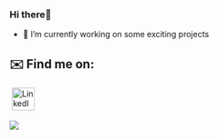 ### Hi there👋

- 🔭 I’m currently working on some exciting projects

## ✉️ Find me on:

<p align="left">
 <a href="https://al.linkedin.com/in/albina-boshku-143740213" target="_blank" rel="noopener noreferrer"> <img alt="LinkedIn" src="https://img.shields.io/badge/linkedin-%230077B5.svg?style=for-the-badge&logo=linkedin&logoColor=white" height="40" style="vertical-align:top; margin:4px"></a>
</p>

![](https://raw.githubusercontent.com/albinaboshku/albinaboshku/output/github-contribution-grid-snake-dark.svg#gh-dark-mode-only)
